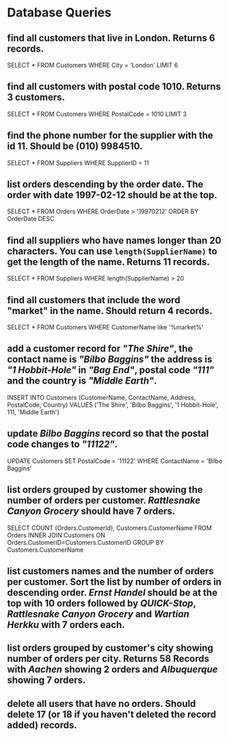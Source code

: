 # Database Queries

## find all customers that live in London. Returns 6 records.
SELECT * FROM Customers WHERE City = 'London' LIMIT 6

## find all customers with postal code 1010. Returns 3 customers.
SELECT * FROM Customers WHERE PostalCode = 1010 LIMIT 3

## find the phone number for the supplier with the id 11. Should be (010) 9984510.
SELECT * FROM Suppliers  WHERE SupplierID = 11

## list orders descending by the order date. The order with date 1997-02-12 should be at the top.
SELECT * FROM Orders WHERE OrderDate > '19970212' ORDER BY OrderDate DESC

## find all suppliers who have names longer than 20 characters. You can use `length(SupplierName)` to get the length of the name. Returns 11 records.
SELECT * FROM Suppliers WHERE length(SupplierName) > 20

## find all customers that include the word "market" in the name. Should return 4 records.
SELECT * FROM Customers WHERE CustomerName like '%market%'

## add a customer record for _"The Shire"_, the contact name is _"Bilbo Baggins"_ the address is _"1 Hobbit-Hole"_ in _"Bag End"_, postal code _"111"_ and the country is _"Middle Earth"_.
INSERT INTO Customers (CustomerName, ContactName, Address, PostalCode, Country) VALUES ('The Shire', 'Bilbo Baggins', '1 Hobbit-Hole', 111, 'Middle Earth')

## update _Bilbo Baggins_ record so that the postal code changes to _"11122"_.
UPDATE Customers SET PostalCode = '11122' WHERE ContactName = 'Bilbo Baggins' 

## list orders grouped by customer showing the number of orders per customer. _Rattlesnake Canyon Grocery_ should have 7 orders.
SELECT COUNT (Orders.CustomerId), Customers.CustomerName
FROM Orders
INNER JOIN Customers ON Orders.CustomerID=Customers.CustomerID
GROUP BY Customers.CustomerName

## list customers names and the number of orders per customer. Sort the list by number of orders in descending order. _Ernst Handel_ should be at the top with 10 orders followed by _QUICK-Stop_, _Rattlesnake Canyon Grocery_ and _Wartian Herkku_ with 7 orders each.

## list orders grouped by customer's city showing number of orders per city. Returns 58 Records with _Aachen_ showing 2 orders and _Albuquerque_ showing 7 orders.

## delete all users that have no orders. Should delete 17 (or 18 if you haven't deleted the record added) records.

